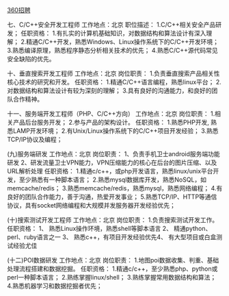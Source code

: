 
[360招聘](http://hr.360.cn/)

七、C/C++安全开发工程师
工作地点：北京
职位描述：
 1.C/C++相关安全产品研发；
任职资格：
 1.有扎实的计算机基础知识，对数据结构和算法设计有深入理解；
 2.精通C/C++开发，熟悉Windows、Linux操作系统下的C/C++开发环境；
 3.熟悉编译原理，熟悉程序静态分析相关技术的优先；
 4.熟悉C/C++源代码常见安全缺陷的优先。

十、垂直搜索开发工程师
工作地点：北京
岗位职责：
 1.负责垂直搜索产品相关性核心技术的研究和开发。
任职资格：
 1.精通C/C++语言编程，熟悉linux平台；
 2.对数据结构和算法设计有较为深刻的理解；
 3.具有良好的沟通能力，和良好的团队合作精神。

十一、服务端开发工程师（PHP、C/C++方向）
工作地点：北京
岗位职责：
 1.相关产品后台服务开发；
 2.参与产品的架构设计。
任职资格：
 1.熟悉PHP开发, 熟悉LAMP开发环境；
 2.有Unix/Linux操作系统下的C/C++项目开发经验；
 3.熟悉TCP/IP协议及编程；

(九)服务端研发
工作地点：北京
岗位职责：
 1、负责手机卫士android服务端功能研发
 2、研发流量卫士VPN能力，VPN压缩能力的核心在后台的图片压缩、以及URL解析处理
任职资格：
 1.精通c/c++，或php开发语言，熟悉linux/unix平台开发，至少熟悉有一种脚本语言；
 2.熟悉mysql数据库开发，熟悉NoSQL，如memcache/redis；
 3.熟悉memcache/redis，熟悉mysql，熟悉网络编程；
 4.有良好的团队合作能力，善于沟通，热爱开发事业；
 5.熟悉TCP/IP、HTTP等通信协议，具有socket网络编程和大规模并发服务器开发经验优先；

(十)搜索测试开发工程师
工作地点：北京
岗位职责：
 1.负责搜索测试开发工作。
任职资格：
 1、 熟悉Linux操作环境，熟悉shell等脚本语言
 2、 精通python、perl、ruby语言之一
 3、 熟悉c++，有项目开发经验优先4、 有大型项目或白盒测试经验尤佳

(十二)POI数据研发
工作地点：北京
岗位职责：
 1.地图poi数据收集、判重、基础处理流程搭建和数据挖掘。
任职资格：
 1.精通c/c++，至少熟悉php、python或perl一种脚本语言；
 2.熟练掌握linux/shell；
 3.熟练掌握常用数据结构和算法；
 4.熟悉机器学习和数据挖掘者优先；
